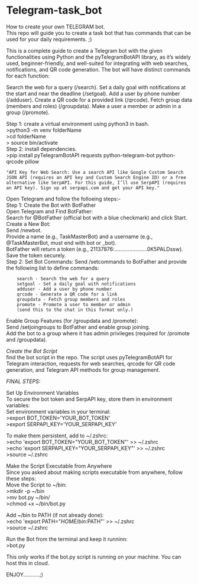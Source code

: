 # Telegram-task_bot<br>
How to create your own TELEGRAM bot.<br>
This repo will guide you to create a task bot that has commands that can be used for your daily requirements. ;)<br>

This is a complete guide to create a Telegram bot with the given functionalities using Python and the pyTelegramBotAPI library, as it’s widely used, beginner-friendly, and well-suited for integrating with web searches, notifications, and QR code generation. The bot will have distinct commands for each function:

Search the web for a query (/search).
Set a daily goal with notifications at the start and near the deadline (/setgoal).
Add a user by phone number (/adduser).
Create a QR code for a provided link (/qrcode).
Fetch group data (members and roles) (/groupdata).
Make a user a member or admin in a group (/promote).


Step 1: create a virtual environment using python3 in bash.<br>
    >python3 -m venv folderName<br>
    >cd folderName<br>
    > source bin/activate<br>
Step 2: install dependencies.<br>
    >pip install pyTelegramBotAPI requests python-telegram-bot python-qrcode pillow<br>

    "API Key for Web Search: Use a search API like Google Custom Search JSON API (requires an API key and Custom Search Engine ID) or a free alternative like SerpAPI. For this guide, I’ll use SerpAPI (requires an API key). Sign up at serpapi.com and get your API key."

Open Telegram and follow the folloeing steps:-<br>
    Step 1: Create the Bot with BotFather<br>
        Open Telegram and Find BotFather:<br>
        Search for @BotFather (official bot with a blue checkmark) and click Start.<br>
        Create a New Bot:<br>
        Send /newbot.<br>
        Provide a name (e.g., TaskMasterBot) and a username (e.g., @TaskMasterBot, must end with bot or _bot).<br>
        BotFather will return a token (e.g., 21137876:......................0K5PALDssw).<br>
        Save the token securely.<br>
    Step 2: Set Bot Commands:
        Send /setcommands to BotFather and provide the following list to define commands:
        
        search - Search the web for a query
        setgoal - Set a daily goal with notifications
        adduser - Add a user by phone number
        qrcode - Generate a QR code for a link
        groupdata - Fetch group members and roles
        promote - Promote a user to member or admin
        (send this to the chat in this format only.)
        
Enable Group Features (for /groupdata and /promote):<br>
Send /setjoingroups to BotFather and enable group joining.<br>
Add the bot to a group where it has admin privileges (required for /promote and /groupdata).<br>


_Create the Bot Script_<br>
find the bot script in the repo. The script uses pyTelegramBotAPI for Telegram interaction, requests for web searches, qrcode for QR code generation, and Telegram API methods for group management.

*FINAL STEPS:*<br>

Set Up Environment Variables<br>
To secure the bot token and SerpAPI key, store them in environment variables:<br>
Set environment variables in your terminal:<br>
    >export BOT_TOKEN='YOUR_BOT_TOKEN'<br>
    >export SERPAPI_KEY='YOUR_SERPAPI_KEY'<br>

To make them persistent, add to ~/.zshrc:<br>
    >echo 'export BOT_TOKEN="YOUR_BOT_TOKEN"' >> ~/.zshrc<br>
    >echo 'export SERPAPI_KEY="YOUR_SERPAPI_KEY"' >> ~/.zshrc<br>
    >source ~/.zshrc<br>

Make the Script Executable from Anywhere<br>
Since you asked about making scripts executable from anywhere, follow these steps:<br>
Move the Script to ~/bin:<br>
    >mkdir -p ~/bin<br>
    >mv bot.py ~/bin/<br>
    >chmod +x ~/bin/bot.py<br>

Add ~/bin to PATH (if not already done):<br>
    >echo 'export PATH="$HOME/bin:$PATH"' >> ~/.zshrc<br>
    >source ~/.zshrc<br>


Run the Bot from the terminal and keep it runninn:<br>
    >bot.py

This only works if the bot.py script is running on your machine. You can host this in cloud.

ENJOY...........;)
